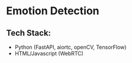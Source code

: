 # Emotion Detection
## Tech Stack:
* Python (FastAPI, aiortc, openCV, TensorFlow)
* HTML/Javascript (WebRTC)

